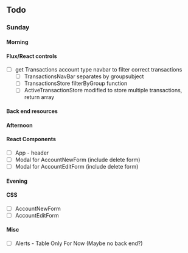 ## Todo
### Sunday
#### Morning
#### Flux/React controls
- [ ] get Transactions account type navbar to filter correct transactions
  - [ ] TransactionsNavBar separates by groupsubject
  - [ ] TransactionsStore filterByGroup function
  - [ ] ActiveTransactionStore modified to store multiple transactions, return array
#### Back end resources
#### Afternoon
#### React Components
- [ ] App - header
- [ ] Modal for AccountNewForm (include delete form)
- [ ] Modal for AccountEditForm (include delete form)
#### Evening
#### CSS
- [ ] AccountNewForm
- [ ] AccountEditForm
#### Misc
- [ ] Alerts - Table Only For Now (Maybe no back end?)
